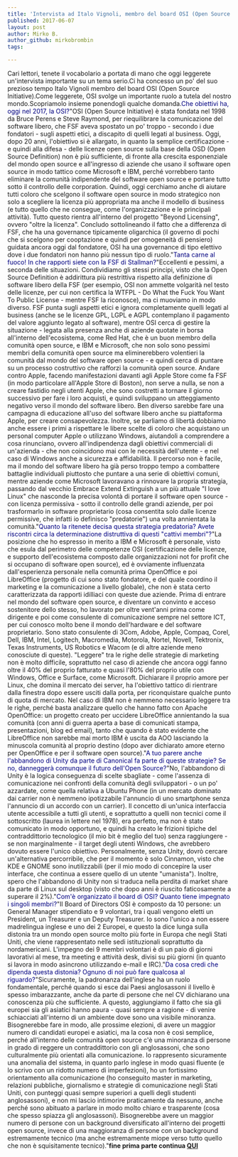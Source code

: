```yaml
---
title: 'Intervista ad Italo Vignoli, membro del board OSI (Open Source Initiative)'
published: 2017-06-07
layout: post
author: Mirko B.
author_github: mirkobrombin
tags:

---
```

Cari lettori, tenete il vocabolario a portata di mano che oggi leggerete un'intervista importante su un tema serio.Ci ha concesso un po' del suo prezioso tempo Italo Vignoli membro del board OSI (Open Source Initiative).Come leggerete, OSI svolge un importante ruolo a tutela del nostro mondo.Scopriamolo insieme ponendogli qualche domanda.<span style="color: #000080;">Che obiettivi ha, oggi nel 2017,  la OSI?</span>"OSI (Open Source Initiative) è stata fondata nel 1998 da Bruce Perens e Steve Raymond, per riequilibrare la comunicazione del software libero, che FSF aveva spostato un po' troppo - secondo i due fondatori - sugli aspetti etici, a discapito di quelli legati al business. Oggi, dopo 20 anni, l'obiettivo si è allargato, in quanto la semplice certificazione - e quindi alla difesa - delle licenze open source sulla base della OSD (Open Source Definition) non è più sufficiente, di fronte alla crescita esponenziale del mondo open source e all'ingresso di aziende che usano il software open source in modo tattico come Microsoft e IBM, perché vorrebbero tanto eliminare la comunità indipendente del software open source e portare tutto sotto il controllo delle corporation. Quindi, oggi cerchiamo anche di aiutare tutti coloro che scelgono il software open source in modo strategico non solo a scegliere la licenza più appropriata ma anche il modello di business (e tutto quello che ne consegue, come l'organizzazione e le principali attività). Tutto questo rientra all'interno del progetto "Beyond Licensing", ovvero "oltre la licenza". Concludo sottolineando il fatto che a differenza di FSF, che ha una governance tipicamente oligarchica (il governo di pochi che si scelgono per cooptazione e quindi per omogeneità di pensiero) guidata ancora oggi dal fondatore, OSI ha una governance di tipo elettivo dove i due fondatori non hanno più nessun tipo di ruolo."<span style="color: #000080;">Tanta carne al fuoco! In che rapporti siete con la FSF di Stallman?</span>"Eccellenti e pessimi, a seconda delle situazioni. Condividiamo gli stessi principi, visto che la Open Source Definition è addirittura più restrittiva rispetto alla definizione di software libero della FSF (per esempio, OSI non ammette volgarità nel testo delle licenze, per cui non certifica la WTFPL - Do What the Fuck You Want To Public License - mentre FSF la riconosce), ma ci muoviamo in modo diverso. FSF punta sugli aspetti etici e ignora completamente quelli legati al business (anche se le licenze GPL, LGPL e AGPL contemplano il pagamento del valore aggiunto legato al software), mentre OSI cerca di gestire la situazione - legata alla presenza anche di aziende quotate in borsa all'interno dell'ecosistema, come Red Hat, che è un buon membro della comunità open source, e IBM e Microsoft, che non solo sono pessimi membri della comunità open source ma eliminerebbero volentieri la comunità dal mondo del software open source - e quindi cerca di puntare su un processo costruttivo che rafforzi la comunità open source. Andare contro Apple, facendo manifestazioni davanti agli Apple Store come fa FSF (in modo particolare all'Apple Store di Boston), non serve a nulla, se non a creare fastidio negli utenti Apple, che sono costretti a tornare il giorno successivo per fare i loro acquisti, e quindi sviluppano un atteggiamento negativo verso il mondo del software libero. Ben diverso sarebbe fare una campagna di educazione all'uso del software libero anche su piattaforma Apple, per creare consapevolezza. Inoltre, se parliamo di libertà dobbiamo anche essere i primi a rispettare le libere scelte di coloro che acquistano un personal computer Apple o utilizzano Windows, aiutandoli a comprendere a cosa rinunciano, ovvero all'indipendenza dagli obiettivi commerciali di un'azienda - che non coincidono mai con le necessità dell'utente - e nel caso di Windows anche a sicurezza e affidabilità. Il percorso non è facile, ma il mondo del software libero ha già perso troppo tempo a combattere battaglie individuali piuttosto che puntare a una serie di obiettivi comuni, mentre aziende come Microsoft lavoravano a rinnovare la propria strategia, passando dal vecchio Embrace Extend Extinguish a un più attuale "I love Linux" che nasconde la precisa volontà di portare il software open source - con licenza permissiva - sotto il controllo delle grandi aziende, per poi trasformarlo in software proprietario (cosa consentita solo dalle licenze permissive, che infatti io definisco "predatorie") una volta annientata la comunità."<span style="color: #000080;">Quanto la ritenete decisa questa strategia predatoria?</span><span style="color: #000080;"> Avete riscontri circa la determinazione distruttiva di questi "cattivi membri"?</span>"La posizione che ho espresso in merito a IBM e Microsoft è personale, visto che esula dal perimetro delle competenze OSI (certificazione delle licenze, e supporto dell'ecosistema composto dalle organizzazioni not for profit che si occupano di software open source), ed è ovviamente influenzata dall'esperienza personale nella comunità prima OpenOffice e poi LibreOffice (progetto di cui sono stato fondatore, e del quale coordino il marketing e la comunicazione a livello globale), che non è stata certo caratterizzata da rapporti idilliaci con queste due aziende. Prima di entrare nel mondo del software open source, e diventare un convinto e acceso sostenitore dello stesso, ho lavorato per oltre vent'anni prima come dirigente e poi come consulente di comunicazione sempre nel settore ICT, per cui conosco molto bene il mondo dell'hardware e del software proprietario. Sono stato consulente di 3Com, Adobe, Apple, Compaq, Corel, Dell, IBM, Intel, Logitech, Macromedia, Motorola, Nortel, Novell, Tektronix, Texas Instruments, US Robotics e Wacom (e di altre aziende meno conosciute di queste). "Leggere" tra le righe delle strategie di marketing non è molto difficile, soprattutto nel caso di aziende che ancora oggi fanno oltre il 40% del proprio fatturato e quasi l'80% del proprio utile con Windows, Office e Surface, come Microsoft. Dichiarare il proprio amore per Linux, che domina il mercato dei server, ha l'obiettivo tattico di rientrare dalla finestra dopo essere usciti dalla porta, per riconquistare qualche punto di quota di mercato. Nel caso di IBM non è nemmeno necessario leggere tra le righe, perché basta analizzare quello che hanno fatto con Apache OpenOffice: un progetto creato per uccidere LibreOffice annientando la sua comunità (con anni di guerra aperta a base di comunicati stampa, presentazioni, blog ed email), tanto che quando è stato evidente che LibreOffice non sarebbe mai morto IBM è uscita da AOO lasciando la minuscola comunità al proprio destino (dopo aver dichiarato amore eterno per OpenOffice e per il software open source)."<span style="color: #000080;">A tuo parere anche l'abbandono di Unity da parte di Canonical fa parte di queste strategie? Se no, danneggerà comunque il futuro dell'Open Source?</span>"No, l'abbandono di Unity è la logica conseguenza di scelte sbagliate - come l'assenza di comunicazione nei confronti della comunità degli sviluppatori - o un po' azzardate, come quella relativa a Ubuntu Phone (in un mercato dominato dai carrier non è nemmeno ipotizzabile l'annuncio di uno smartphone senza l'annuncio di un accordo con un carrier). Il concetto di un'unica interfaccia utente accessibile a tutti gli utenti, e soprattutto a quelli non tecnici come il sottoscritto (laurea in lettere nel 1978), era perfetto, ma non è stato comunicato in modo opportuno, e quindi ha creato le frizioni tipiche del contraddittorio tecnologico (il mio bit è meglio del tuo) senza raggiungere - se non marginalmente - il target degli utenti Windows, che avrebbero dovuto essere l'unico obiettivo. Personalmente, senza Unity, dovrò cercare un'alternativa percorribile, che per il momento è solo Cinnamon, visto che KDE e GNOME sono inutilizzabili (per il mio modo di concepire la user interface, che continua a essere quello di un utente "umanista"). Inoltre, spero che l'abbandono di Unity non si traduca nella perdita di market share da parte di Linux sul desktop (visto che dopo anni è riuscito faticosamente a superare il 2%)."<span style="color: #000080;">Com'è organizzato il board di OSI? Quanto tiene impegnato i singoli membri?</span>"Il Board of Directors OSI è composto da 10 persone: un General Manager stipendiato e 9 volontari, tra i quali vengono eletti un President, un Treasurer e un Deputy Treasurer. Io sono l'unico a non essere madrelingua inglese e uno dei 2 Europei, e questo la dice lunga sulla distonia tra un mondo open source molto più forte in Europa che negli Stati Uniti, che viene rappresentato nelle sedi istituzionali soprattutto da nordamericani. L'impegno dei 9 membri volontari è di un paio di giorni lavorativi al mese, tra meeting e attività desk, divisi su più giorni (in quanto si lavora in modo asincrono utilizzando e-mail e IRC)."<span style="color: #000080;">Da cosa credi che dipenda questa distonia? Ognuno di noi può fare qualcosa al riguardo?</span>"Sicuramente, la padronanza dell'inglese ha un ruolo fondamentale, perché quando si esce dai Paesi anglosassoni il livello è spesso imbarazzante, anche da parte di persone che nel CV dichiarano una conoscenza più che sufficiente. A questo, aggiungiamo il fatto che sia gli europei sia gli asiatici hanno paura - quasi sempre a ragione - di venire schiacciati all'interno di un ambiente dove sono una visibile minoranza. Bisognerebbe fare in modo, alle prossime elezioni, di avere un maggior numero di candidati europei e asiatici, ma la cosa non è così semplice, perché all'interno delle comunità open source c'è una minoranza di persone in grado di reggere un contraddittorio con gli anglosassoni, che sono culturalmente più orientati alla comunicazione. Io rappresento sicuramente una anomalia del sistema, in quanto parlo inglese in modo quasi fluente (e lo scrivo con un ridotto numero di imperfezioni), ho un fortissimo orientamento alla comunicazione (ho conseguito master in marketing, relazioni pubbliche, giornalismo e strategie di comunicazione negli Stati Uniti, con punteggi quasi sempre superiori a quelli degli studenti anglosassoni), e non mi lascio intimorire praticamente da nessuno, anche perché sono abituato a parlare in modo molto chiaro e trasparente (cosa che spesso spiazza gli anglosassoni). Bisognerebbe avere un maggior numero di persone con un background diversificato all'interno dei progetti open source, invece di una maggioranza di persone con un background estremamente tecnico (ma anche estremamente miope verso tutto quello che non è squisitamente tecnico)."<strong>fine prima parte</strong><strong> continua <a href="https://zambolinux.it/2017/06/12/intervista-ad-italo-vignoli-membro-del-board-osi-open-source-initiative-2-parte/">QUI</a></strong>